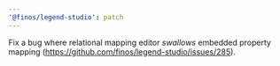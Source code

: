 ```yaml
---
'@finos/legend-studio': patch
---
```


Fix a bug where relational mapping editor _swallows_ embedded property mapping (https://github.com/finos/legend-studio/issues/285).
